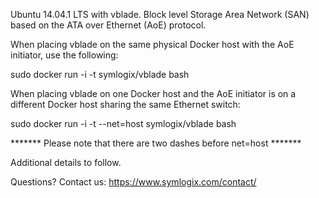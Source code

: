 Ubuntu 14.04.1 LTS with vblade. Block level Storage Area Network (SAN) based on the ATA over Ethernet (AoE) protocol.

When placing vblade on the same physical Docker host with the AoE initiator, use the following:

sudo docker run -i -t symlogix/vblade bash

When placing vblade on one Docker host and the AoE initiator is on a different Docker host sharing the same Ethernet switch:

sudo docker run -i -t --net=host symlogix/vblade bash

******* Please note that there are two dashes before net=host *******


Additional details to follow.

Questions? Contact us: https://www.symlogix.com/contact/
